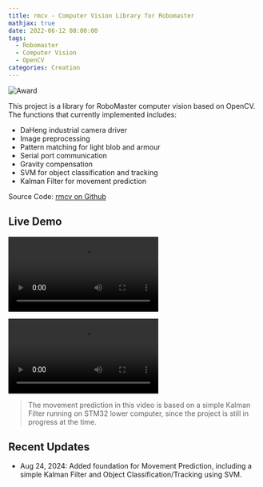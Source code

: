 ```yaml
---
title: rmcv - Computer Vision Library for Robomaster
mathjax: true
date: 2022-06-12 08:00:00
tags: 
  - Robomaster
  - Computer Vision
  - OpenCV
categories: Creation
---
```


![Award](award.jpeg "Award")

This project is a library for RoboMaster computer vision based on OpenCV. The functions that currently implemented includes:

- DaHeng industrial camera driver
- Image preprocessing
- Pattern matching for light blob and armour
- Serial port communication
- Gravity compensation
- SVM for object classification and tracking
- Kalman Filter for movement prediction

Source Code: [rmcv on Github](https://github.com/deemoe404/rmcv)

## Live Demo

![practical_training](rmcv_2.mov "Practical Training")

![practical_training](rmcv.mov "Practical Training")

> The movement prediction in this video is based on a simple Kalman Filter running on STM32 lower computer, since the project is still in progress at the time.

## Recent Updates

- Aug 24, 2024: Added foundation for Movement Prediction, including a simple Kalman Filter and Object Classification/Tracking using SVM.
